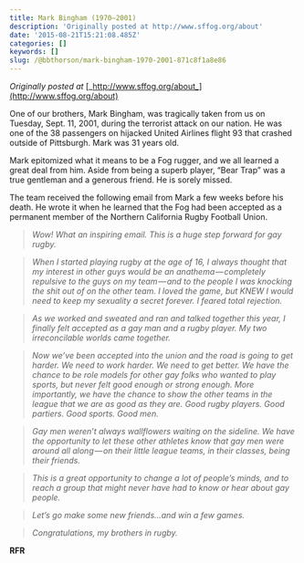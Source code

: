 ```yaml
---
title: Mark Bingham (1970–2001)
description: 'Originally posted at http://www.sffog.org/about'
date: '2015-08-21T15:21:08.485Z'
categories: []
keywords: []
slug: /@bbthorson/mark-bingham-1970-2001-871c8f1a8e86
---
```


_Originally posted at_ [_http://www.sffog.org/about_](http://www.sffog.org/about)

One of our brothers, Mark Bingham, was tragically taken from us on Tuesday, Sept. 11, 2001, during the terrorist attack on our nation. He was one of the 38 passengers on hijacked United Airlines flight 93 that crashed outside of Pittsburgh. Mark was 31 years old.

Mark epitomized what it means to be a Fog rugger, and we all learned a great deal from him. Aside from being a superb player, “Bear Trap” was a true gentleman and a generous friend. He is sorely missed.

The team received the following email from Mark a few weeks before his death. He wrote it when he learned that the Fog had been accepted as a permanent member of the Northern California Rugby Football Union.

> _Wow! What an inspiring email. This is a huge step forward for gay rugby._

> _When I started playing rugby at the age of 16, I always thought that my interest in other guys would be an anathema — completely repulsive to the guys on my team — and to the people I was knocking the shit out of on the other team. I loved the game, but KNEW I would need to keep my sexuality a secret forever. I feared total rejection._

> _As we worked and sweated and ran and talked together this year, I finally felt accepted as a gay man and a rugby player. My two irreconcilable worlds came together._

> _Now we’ve been accepted into the union and the road is going to get harder. We need to work harder. We need to get better. We have the chance to be role models for other gay folks who wanted to play sports, but never felt good enough or strong enough. More importantly, we have the chance to show the other teams in the league that we are as good as they are. Good rugby players. Good partiers. Good sports. Good men._

> _Gay men weren’t always wallflowers waiting on the sideline. We have the opportunity to let these other athletes know that gay men were around all along — on their little league teams, in their classes, being their friends._

> _This is a great opportunity to change a lot of people’s minds, and to reach a group that might never have had to know or hear about gay people._

> _Let’s go make some new friends…and win a few games._

> _Congratulations, my brothers in rugby._

**RFR**
